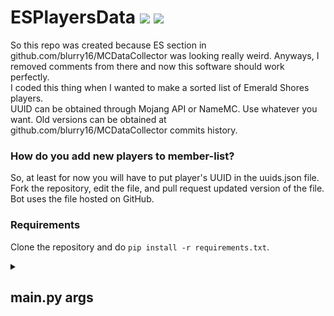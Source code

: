 # ESPlayersData ![](https://img.shields.io/github/last-commit/blurry16/ESPlayersData?path=data%2Fuuids.json&label=new%20player%20to%20ES) ![](https://img.shields.io/github/last-commit/blurry16/ESPlayersData?path=data%2Fes_players_data.json&label=last%20commit%20to%20es_players_data.json)

So this repo was created because ES section in github.com/blurry16/MCDataCollector was looking really weird. Anyways, I
removed comments from there and now this software should work perfectly.  
I coded this thing when I wanted to make a sorted list of Emerald Shores players.  
UUID can be obtained through Mojang API or NameMC. Use whatever you want.
Old versions can be obtained at github.com/blurry16/MCDataCollector commits history.

### How do you add new players to member-list?

So, at least for now you will have to put player's UUID in the uuids.json file.  
Fork the repository, edit the file, and pull request updated version of the file.  
Bot uses the file hosted on GitHub.

### Requirements

Clone the repository and do `pip install -r requirements.txt`.

<details>
    <summary> <h2> main.py args </h2> </summary>
    There are only 2 args in there:
    <h4> -u || --update || --upd </h4>
    Updates data and dumps it into file at ESPLAYERSDATAPATH.
    <h4> -p || --push </h4>
    Push the file update at ESPLAYERSDATAPATH on GitHub.  Comment is "es_players_data.json update №X" by default.
    <h4> -nc || --no-cooldown </h4> 
    Removes cooldown while updating. Works only with --update.
</details>
